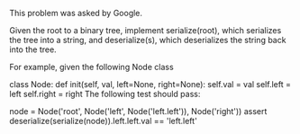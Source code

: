This problem was asked by Google.

Given the root to a binary tree, implement serialize(root), which serializes the tree into a string, and deserialize(s), which deserializes the string back into the tree.

For example, given the following Node class

class Node: def init(self, val, left=None, right=None): self.val = val self.left = left self.right = right The following test should pass:

node = Node('root', Node('left', Node('left.left')), Node('right')) assert deserialize(serialize(node)).left.left.val == 'left.left'
